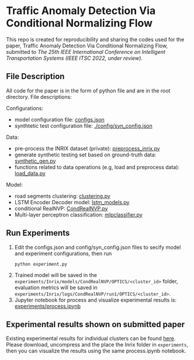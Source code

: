 # Traffic Anomaly Detection Via Conditional Normalizing Flow
This repo is created for reproducibility and sharing the codes used for the paper, Traffic Anomaly Detection Via Conditional
Normalizing Flow, submitted to *The 25th IEEE International Conference on Intelligent Transportation Systems (IEEE ITSC 2022, under review)*.

## File Description
All code for the paper is in the form of python file and are in the root directory. File descriptions:

Configurations:
- model configuration file: [configs.json](configs.json)
- synthtetic test configuration file: [./config/syn_config.json](./config/syn_config.json)

Data:
- pre-process the INRIX dataset (private): [preprocess_inrix.py](./preprocess_inrix.py)
- generate synthetic testing set based on ground-truth data: [synthetic_gen.py](synthetic_gen.py)
- functions related to data operations (e.g, load and preprocess data): [load_data.py](./load_data.py)

Model:
- road segments clustering: [clustering.py](./clustering.py)
- LSTM Encoder Decoder model: [lstm_models.py](./lstm_models.py)
- conditional RealNVP: [CondRealNVP.py](./CondRealNVP.py)
- Multi-layer perceptron classification: [mlpclassifier.py](./mlpclassifier.py) 

## Run Experiments
1. Edit the configs.json and config/syn_config.json files to secify model and experiment configurations, then run
    ```shell
    python experiment.py
    ```
2. Trained model will be saved in the `experiments/Inrix/models/CondRealNVP/OPTICS/<cluster_id>` folder, evaluation metrics will be saved in `experiments/Inrix/logs/CondRealNVP/run1/OPTICS/<cluster_id>`.
3. Jupyter notebook for process and visualize experimental results is: [experiments/process.ipynb](./experiments/process.ipynb)

## Experimental results shown on submitted paper
Existing experimental results for individual clusters can be found [here](https://www.dropbox.com/sh/jf82je78ue0g98q/AADFa96whqcuPHS8l9X3JjwGa?dl=0). Please download, uncompress and the place the Inrix folder in `experiments`, then you can visualize the results using the same process.ipynb notebook.
